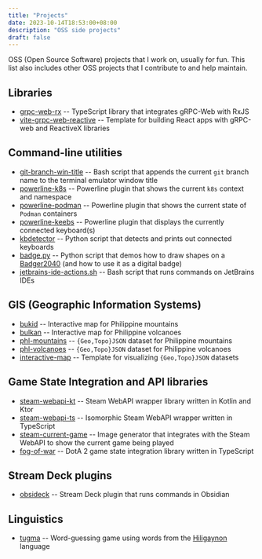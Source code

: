 ```yaml
--- 
title: "Projects"
date: 2023-10-14T18:53:00+08:00
description: "OSS side projects"
draft: false
---
```


OSS (Open Source Software) projects that I work on, usually for fun. This list also includes other OSS projects that I contribute to and help maintain.

## Libraries

- [grpc-web-rx](https://npmjs.com/package/grpc-web-rx) -- TypeScript library that integrates gRPC-Web with RxJS
- [vite-grpc-web-reactive](https://github.com/j4ckofalltrades/vite-grpc-web-reactive) -- Template for building React apps with gRPC-web and ReactiveX libraries

## Command-line utilities

- [git-branch-win-title](https://github.com/j4ckofalltrades/git-branch-win-title) -- Bash script that appends the current `git` branch name to the terminal emulator window title
- [powerline-k8s](https://github.com/j4ckofalltrades/powerline-k8s) -- Powerline plugin that shows the current `k8s` context and namespace
- [powerline-podman](https://github.com/j4ckofalltrades/powerline-podman) -- Powerline plugin that shows the current state of `Podman` containers
- [powerline-keebs](https://github.com/j4ckofalltrades/powerline-keebs) -- Powerline plugin that displays the currently connected keyboard(s)
- [kbdetector](https://github.com/j4ckofalltrades/kbdetector) -- Python script that detects and prints out connected keyboards
- [badge.py](https://gist.github.com/j4ckofalltrades/a4ec95b3e077fd7c294d20ef8095f480) -- Python script that demos how to draw shapes on a [Badger2040](https://shop.pimoroni.com/products/badger-2040) (and how to use it as a digital badge)
- [jetbrains-ide-actions.sh](https://gist.github.com/j4ckofalltrades/d7aac303466746e67287441e4fb9e0fe) -- Bash script that runs commands on JetBrains IDEs

## GIS (Geographic Information Systems)

- [bukid](https://github.com/j4ckofalltrades/bukid) -- Interactive map for Philippine mountains
- [bulkan](https://github.com/j4ckofalltrades/bulkan) -- Interactive map for Philippine volcanoes
- [phl-mountains](https://github.com/j4ckofalltrades/phl-mountains) -- `{Geo,Topo}JSON` dataset for Philippine mountains
- [phl-volcanoes](https://github.com/j4ckofalltrades/phl-volcanoes) -- `{Geo,Topo}JSON` dataset for Philippine volcanoes
- [interactive-map](https://github.com/j4ckofalltrades/interactive-map) -- Template for visualizing `{Geo,Topo}JSON` datasets

## Game State Integration and API libraries

- [steam-webapi-kt](https://github.com/j4ckofalltrades/steam-webapi-kt) -- Steam WebAPI wrapper library written in Kotlin and Ktor
- [steam-webapi-ts](https://github.com/j4ckofalltrades/steam-webapi-ts) -- Isomorphic Steam WebAPI wrapper written in TypeScript 
- [steam-current-game](https://github.com/j4ckofalltrades/steam-current-game) -- Image generator that integrates with the Steam WebAPI to show the current game being played
- [fog-of-war](https://github.com/j4ckofalltrades/fog-of-war) -- DotA 2 game state integration library written in TypeScript

## Stream Deck plugins

- [obsideck](https://github.com/j4ckofalltrades/obsideck)️ -- Stream Deck plugin that runs commands in Obsidian

## Linguistics

- [tugma](https://github.com/j4ckofalltrades/tugma) -- Word-guessing game using words from the [Hiligaynon](https://en.wikipedia.org/wiki/Hiligaynon_language) language
